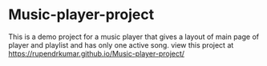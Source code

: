 # Music-player-project
This is a demo project for a music player that gives a layout of main page of player and playlist and has only one active song.
view this project at  https://rupendrkumar.github.io/Music-player-project/
